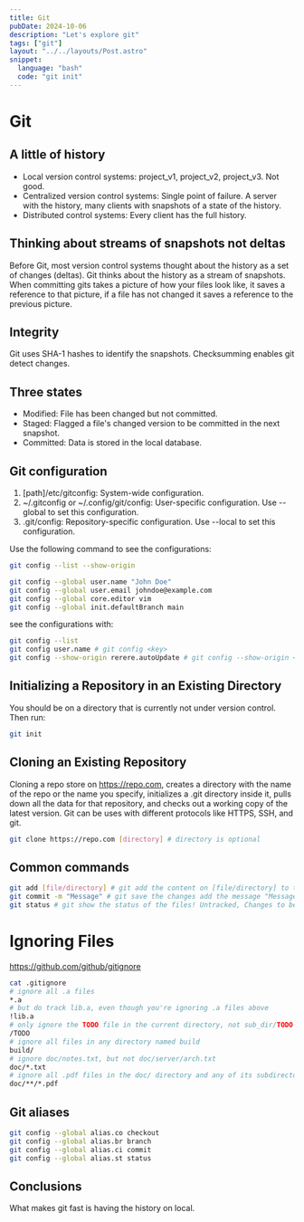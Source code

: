 ```yaml
---
title: Git
pubDate: 2024-10-06
description: "Let's explore git"
tags: ["git"]
layout: "../../layouts/Post.astro"
snippet:
  language: "bash"
  code: "git init"
---
```


# Git

## A little of history

- Local version control systems: project_v1, project_v2, project_v3. Not good.
- Centralized version control systems: Single point of failure. A server with the history, many clients with snapshots of a state of the history.
- Distributed control systems: Every client has the full history.

## Thinking about streams of snapshots not deltas

Before Git, most version control systems thought about the history as a set of changes (deltas). Git thinks about the history as a stream of snapshots. When committing gits takes a picture of how your files look like, it saves a reference to that picture, if a file has not changed it saves a reference to the previous picture.

## Integrity

Git uses SHA-1 hashes to identify the snapshots. Checksumming enables git detect changes.

## Three states

- Modified: File has been changed but not committed.
- Staged: Flagged a file's changed version to be committed in the next snapshot.
- Committed: Data is stored in the local database.

## Git configuration

1. [path]/etc/gitconfig: System-wide configuration.
2. ~/.gitconfig or ~/.config/git/config: User-specific configuration. Use --global to set this configuration.
3. .git/config: Repository-specific configuration. Use --local to set this configuration.

Use the following command to see the configurations:

```bash
git config --list --show-origin
```

```bash
git config --global user.name "John Doe"
git config --global user.email johndoe@example.com
git config --global core.editor vim
git config --global init.defaultBranch main
```

see the configurations with:

```bash
git config --list
git config user.name # git config <key>
git config --show-origin rerere.autoUpdate # git config --show-origin <key>
```

## Initializing a Repository in an Existing Directory

You should be on a directory that is currently not under version control. Then run:

```bash
git init
```

## Cloning an Existing Repository

Cloning a repo store on https://repo.com, creates a directory with the name of the repo or the name you specify, initializes a .git directory inside it, pulls down all the data for that repository, and checks out a working copy of the latest version. Git can be uses with different protocols like HTTPS, SSH, and git.

```bash
git clone https://repo.com [directory] # directory is optional
```

## Common commands

```bash
git add [file/directory] # git add the content on [file/directory] to the next commit!
git commit -m "Message" # git save the changes add the message "Message"!
git status # git show the status of the files! Untracked, Changes to be committed
```

# Ignoring Files

https://github.com/github/gitignore

```bash
cat .gitignore
# ignore all .a files
*.a
# but do track lib.a, even though you're ignoring .a files above
!lib.a
# only ignore the TODO file in the current directory, not sub_dir/TODO
/TODO
# ignore all files in any directory named build
build/
# ignore doc/notes.txt, but not doc/server/arch.txt
doc/*.txt
# ignore all .pdf files in the doc/ directory and any of its subdirectories
doc/**/*.pdf
```

## Git aliases

```bash
git config --global alias.co checkout
git config --global alias.br branch
git config --global alias.ci commit
git config --global alias.st status
```

## Conclusions

What makes git fast is having the history on local.
